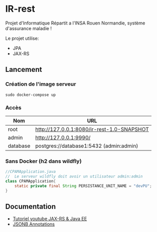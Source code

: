 # IR-rest
Projet d'Informatique Répartit a l'INSA Rouen Normandie, système d'assurance maladie ! 

Le projet utilise: 
- JPA
- JAX-RS


## Lancement
### Création de l'image serveur
```
sudo docker-compose up
```

### Accès

| Nom      | URL                                         |
|----------|---------------------------------------------|
| root     | http://127.0.0.1:8080/ir-rest-1.0-SNAPSHOT  |
| admin    | http://127.0.0.1:9990/                      |
| database | postgres://database1:5432     (admin:admin) |

### Sans Docker (h2 dans wildfly)
```java
//CPAMApplication.java
//  Le serveur wildfly doit avoir un utilisateur admin:admin
class CPAMApplication{
    static private final String PERSISTANCE_UNIT_NAME = "devPU";
}
```


## Documentation
- [Tutoriel youtube JAX-RS & Java EE](https://www.youtube.com/watch?v=DRxeW8R7VuE&list=PLzzeuFUy_CniPG4Nj_4_lbfaejM2_ScCe&index=18) 
- [JSONB Annotations](https://javaee.github.io/jsonb-spec/users-guide.html)